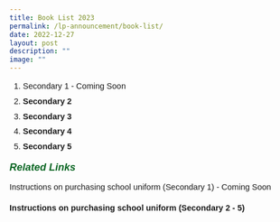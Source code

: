 ```yaml
---
title: Book List 2023
permalink: /lp-announcement/book-list/
date: 2022-12-27
layout: post
description: ""
image: ""
---
```

<ol>
<li style="font-size:14.5px;margin-bottom:5px;font-family:sans-serif;line-height:1.5;">Secondary 1 - Coming Soon</li>
<li style="font-size:14.5px;margin-bottom:5px;font-family:sans-serif;line-height:1.5;"><a href="https://drive.google.com/file/d/1ofzWJlZkYqWU8Evcj7QugxOhdHU4tlzf/view?usp=sharing" style="font-size:14.5px; line-height:1.5;font-family:sans-serif;font-weight:bold;text-decoration: none;">Secondary 2</a></li>
<li style="font-size:14.5px;margin-bottom:5px;font-family:sans-serif;line-height:1.5;"><a href="https://drive.google.com/file/d/1bHIfIItK7UX1Cx4Ra8iadBTo4bATbH3o/view?usp=sharing" style="font-size:14.5px; line-height:1.5;font-family:sans-serif;font-weight:bold;text-decoration: none;">Secondary 3</a></li>
<li style="font-size:14.5px;margin-bottom:5px;font-family:sans-serif;line-height:1.5;"><a href="https://drive.google.com/file/d/1Y5jaUEp7Wb3MZgj2lnyD3kO6VfbOOgjO/view?usp=sharing" style="font-size:14.5px; line-height:1.5;font-family:sans-serif;font-weight:bold;text-decoration: none;">Secondary 4</a></li>
<li style="font-size:14.5px;margin-bottom:5px;font-family:sans-serif;line-height:1.5;"><a href="https://drive.google.com/file/d/18hWZPxo-vE8TE1GASs_17ShNi0NLqkXT/view?usp=sharing" style="font-size:14.5px; line-height:1.5;font-family:sans-serif;font-weight:bold;text-decoration: none;">Secondary 5</a></li>
</ol>
<h5 style="font-weight: 700;margin: 0;color:#0B6623;font-size:18px;margin-top:15px; font-family:sans-serif;text-align:left;" class="header">Related Links</h5>
<p style="font-size:14.5px; line-height:1.5;font-family:sans-serif;">Instructions on purchasing school uniform (Secondary 1) - Coming Soon</p>
<p style="font-size:14.5px; line-height:2;margin-top:15px; font-family:Open Sans"><a href="https://drive.google.com/file/d/1hf2MK2EdDe_QyiH0U8-HbNNWfNJdPeqX/view?usp=sharing" style="font-size:14.5px; line-height:1.5;font-family:sans-serif;font-weight:bold;text-decoration: none;">Instructions on purchasing school uniform (Secondary 2 - 5)</a></p>